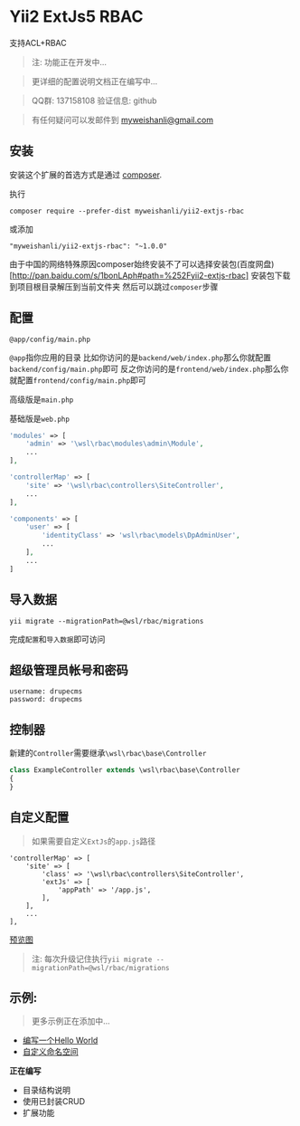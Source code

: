 Yii2 ExtJs5 RBAC
=========
支持ACL+RBAC

> 注: 功能正在开发中...

> 更详细的配置说明文档正在编写中...

> QQ群: 137158108 验证信息: github

> 有任何疑问可以发邮件到 myweishanli@gmail.com

安装
------------

安装这个扩展的首选方式是通过 [composer](http://getcomposer.org/download/).

执行

```
composer require --prefer-dist myweishanli/yii2-extjs-rbac
```
或添加
```
"myweishanli/yii2-extjs-rbac": "~1.0.0"
```

由于中国的网络特殊原因composer始终安装不了可以选择安装包(百度网盘)[http://pan.baidu.com/s/1bonLAph#path=%252Fyii2-extjs-rbac]
安装包下载到项目根目录解压到当前文件夹
然后可以跳过`composer`步骤

配置
------------

`@app/config/main.php`

`@app`指你应用的目录 比如你访问的是`backend/web/index.php`那么你就配置`backend/config/main.php`即可
反之你访问的是`frontend/web/index.php`那么你就配置`frontend/config/main.php`即可

高级版是`main.php`

基础版是`web.php`

```php
'modules' => [
    'admin' => '\wsl\rbac\modules\admin\Module',
    ...
],
```

```php
'controllerMap' => [
    'site' => '\wsl\rbac\controllers\SiteController',
    ...
],
```

```php
'components' => [
    'user' => [
        'identityClass' => 'wsl\rbac\models\DpAdminUser',
        ...
    ],
    ...
]
```

导入数据
------------
```
yii migrate --migrationPath=@wsl/rbac/migrations
```

完成`配置`和`导入数据`即可访问

超级管理员帐号和密码
------------
```
username: drupecms
password: drupecms
```

控制器
------------
新建的`Controller`需要继承`\wsl\rbac\base\Controller`

```php
class ExampleController extends \wsl\rbac\base\Controller
{
}
```

自定义配置
------------
> 如果需要自定义`ExtJs`的`app.js`路径

```
'controllerMap' => [
    'site' => [
        'class' => '\wsl\rbac\controllers\SiteController',
        'extJs' => [
            'appPath' => '/app.js',
        ],
    ],
    ...
],
```

[预览图](docs/preview.md)

> 注: 每次升级记住执行`yii migrate --migrationPath=@wsl/rbac/migrations`

示例:
------------
> 更多示例正在添加中...

* [编写一个Hello World](docs/example/hello-world/hello-world.md)
* [自定义命名空间](docs/example/custom-namespace/custom-namespace.md)

**正在编写**
* 目录结构说明
* 使用已封装CRUD
* 扩展功能